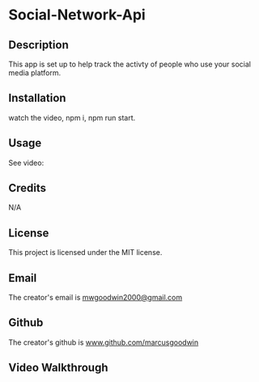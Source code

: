 # Social-Network-Api

## Description
This app is set up to help track the activty of people who use your social media platform.

## Installation
watch the video, npm i, npm run start.

## Usage
See video:

## Credits
N/A

## License
This project is licensed under the MIT license.

## Email
The creator's email is mwgoodwin2000@gmail.com

## Github
The creator's github is www.github.com/marcusgoodwin

## Video Walkthrough
